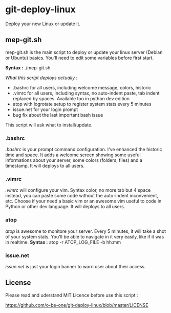 git-deploy-linux
================
Deploy your new Linux or update it.

**mep-git.sh**
--------------
mep-git.sh is the main script to deploy or update your linux server (Debian or Ubuntu) basics. You'll need to edit some variables before first start.

__Syntax :__ ./mep-git.sh

*What this script deploys actually :*
* .bashrc for all users, including welcome message, colors, historic
* .vimrc for all users, including syntax, no auto-indent paste, tab indent replaced by spaces. Available too in python dev edition
* atop with logrotate setup to register system stats every 5 minutes
* issue.net for your login prompt
* bug fix about the last important bash issue

This script will ask what to install/update.

### .bashrc

_.bashrc_ is your prompt command configuration. I've enhanced the historic time and space. It adds a welcome screen showing some useful informations about your server, some colors (folders, files) and a timestamp.
It will deploys to all users.

### .vimrc

_.vimrc_ will configure your vim. Syntax color, no more tab but 4 space instead, you can paste some code without the auto-indent inconvenient, etc.
Choose if your need a basic vim or an awesome vim useful to code in Python or other dev language.
It will deploys to all users.

### atop

_atop_ is awesome to monitore your server. Every 5 minutes, it will take a shot of your system stats. You'll be able to navigate in it very easily, like if it was in realtime.
__Syntax :__ atop -r ATOP_LOG_FILE -b hh:mm

### issue.net

_issue.net_ is just your login banner to warn user about their access.

**License**
--------------
Please read and uderstand MIT Licence before use this script :

https://github.com/o-be-one/git-deploy-linux/blob/master/LICENSE
